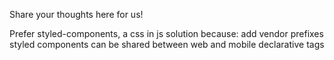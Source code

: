 Share your thoughts here for us!

Prefer styled-components, a css in js solution because:
  add vendor prefixes
  styled components can be shared between web and mobile
  declarative tags